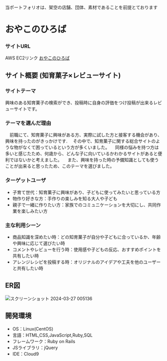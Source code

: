 当ポートフォリオは、架空の店舗、団体、素材であることを前提とております

# おやこのひろば

### サイトURL
   AWS EC2リンク
  [おやこのひろば][linkref]

[linkref]: https://parental-square.com/

## サイト概要  (知育菓子×レビューサイト)

### サイトテーマ
 興味のある知育菓子の検索ができ、投稿時に自身の評価をつけ投稿が出来るレビューサイトです。

### テーマを選んだ理由
　前職にて、知育菓子に興味がある方、実際に試した方と接客する機会があり、興味を持ったのがきっかけです.
　その中で、知育菓子に関する総合サイトのような物がなくて困っているという方が多くいました。
　同様の悩みを持つ方は多いと感じたため、何歳から、どんな子に向いているかわかるサイトがあると便利ではないかと考えました。
　また、興味を持った時の予備知識としても使うことが出来ると思ったため、このテーマを選びました。

### ターゲットユーザ
* 子育て世代：知育菓子に興味があり、子どもに使ってみたいと思っている方
* 物作り好きな方：手作りの楽しみを知る大人や子ども
* 親子で一緒に作りたい方：家族でのコミュニケーションを大切にし、共同作業を楽しみたい方

### 主な利用シーン
* 商品知識を深めたい時：どの知育菓子が自分や子どもに合っているか、年齢や興味に応じて選びたい時
* コメントやレビューを行う時：使用感や子どもの反応、おすすめポイントを共有したい時
* アレンジレシピを投稿する時：オリジナルのアイデアや工夫を他のユーザーと共有したい時
 
## ER図
![スクリーンショット 2024-03-27 005136](https://github.com/ferington/parentl_square/assets/155619800/04036104-0059-4fea-b71e-5cb2a569bbe6)

## 開発環境
- OS：Linux(CentOS)
- 言語：HTML,CSS,JavaScript,Ruby,SQL
- フレームワーク：Ruby on Rails
- JSライブラリ：jQuery
- IDE：Cloud9

